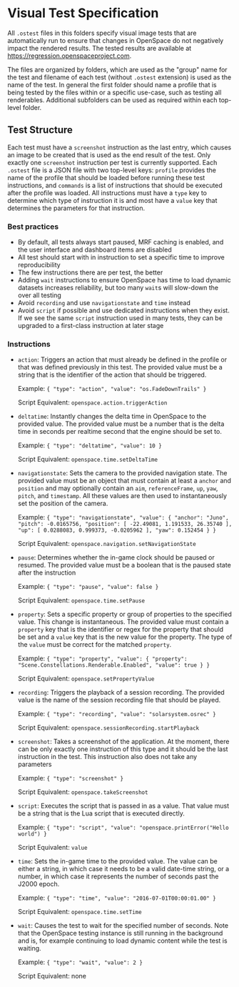 # Visual Test Specification
All `.ostest` files in this folders specify visual image tests that are automatically run to ensure that changes in OpenSpace do not negatively impact the rendered results. The tested results are available at https://regression.openspaceproject.com.

The files are organized by folders, which are used as the "group" name for the test and filename of each test (without `.ostest` extension) is used as the name of the test. In general the first folder should name a profile that is being tested by the files within or a specific use-case, such as testing all renderables. Additional subfolders can be used as required within each top-level folder.

## Test Structure
Each test must have a `screenshot` instruction as the last entry, which causes an image to be created that is used as the end result of the test. Only exactly one `screenshot` instruction per test is currently supported. Each `.ostest` file is a JSON file with two top-level keys: `profile` provides the name of the profile that should be loaded before running these test instructions, and `commands` is a list of instructions that should be executed after the profile was loaded. All instructions must have a `type` key to determine which type of instruction it is and most have a `value` key that determines the parameters for that instruction.

### Best practices
  - By default, all tests always start paused, MRF caching is enabled, and the user interface and dashboard items are disabled
  - All test should start with in instruction to set a specific time to improve reproducibility
  - The few instructions there are per test, the better
  - Adding `wait` instructions to ensure OpenSpace has time to load dynamic datasets increases reliability, but too many `wait`s will slow-down the over all testing
  - Avoid `recording` and use `navigationstate` and `time` instead
  - Avoid `script` if possible and use dedicated instructions when they exist. If we see the same `script` instruction used in many tests, they can be upgraded to a first-class instruction at later stage

### Instructions
  - `action`: Triggers an action that must already be defined in the profile or that was defined previously in this test. The provided value must be a string that is the identifier of the action that should be triggered.

    Example: `{ "type": "action", "value": "os.FadeDownTrails" }`

    Script Equivalent: `openspace.action.triggerAction`

  - `deltatime`: Instantly changes the delta time in OpenSpace to the provided value. The provided value must be a number that is the delta time in seconds per realtime second that the engine should be set to.

    Example: `{ "type": "deltatime", "value": 10 }`

    Script Equivalent: `openspace.time.setDeltaTime`

  - `navigationstate`: Sets the camera to the provided navigation state. The provided value must be an object that must contain at least a `anchor` and `position` and may optionally contain an `aim`, `referenceFrame`, `up`, `yaw`, `pitch`, and `timestamp`. All these values are then used to instantaneously set the position of the camera.

    Example: `{ "type": "navigationstate", "value": { "anchor": "Juno", "pitch": -0.0165756, "position": [ -22.49081, 1.191533, 26.35740 ], "up": [ 0.0288083, 0.999373, -0.0205962 ], "yaw": 0.152454 } }`

    Script Equivalent: `openspace.navigation.setNavigationState`

  - `pause`: Determines whether the in-game clock should be paused or resumed. The provided value must be a boolean that is the paused state after the instruction

    Example: `{ "type": "pause", "value": false }`

    Script Equivalent: `openspace.time.setPause`

  - `property`: Sets a specific property or group of properties to the specified value. This change is instantaneous. The provided value must contain a `property` key that is the identifier or regex for the property that should be set and a `value` key that is the new value for the property. The type of the `value` must be correct for the matched `property`.

    Example: `{ "type": "property", "value": { "property": "Scene.Constellations.Renderable.Enabled", "value": true } }`

    Script Equivalent: `openspace.setPropertyValue`

  - `recording`: Triggers the playback of a session recording. The provided value is the name of the session recording file that should be played.

    Example: `{ "type": "recording", "value": "solarsystem.osrec" }`

    Script Equivalent: `openspace.sessionRecording.startPlayback`

  - `screenshot`: Takes a screenshot of the application. At the moment, there can be only exactly one instruction of this type and it should be the last instruction in the test. This instruction also does not take any parameters

    Example: `{ "type": "screenshot" }`

    Script Equivalent: `openspace.takeScreenshot`

  - `script`: Executes the script that is passed in as a value. That value must be a string that is the Lua script that is executed directly.

    Example: `{ "type": "script", "value": "openspace.printError("Hello world") }`

    Script Equivalent: `value`

  - `time`: Sets the in-game time to the provided value. The value can be either a string, in which case it needs to be a valid date-time string, or a number, in which case it represents the number of seconds past the J2000 epoch.

    Example: `{ "type": "time", "value": "2016-07-01T00:00:01.00" }`

    Script Equivalent: `openspace.time.setTime`

  - `wait`: Causes the test to wait for the specified number of seconds. Note that the OpenSpace testing instance is still running in the background and is, for example continuing to load dynamic content while the test is waiting.

    Example: `{ "type": "wait", "value": 2 }`

    Script Equivalent: none
